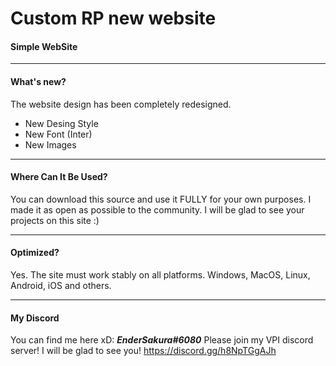 # Custom RP new website
#### Simple WebSite
---
####  What's new?
The website design has been completely redesigned.
- New Desing Style
- New Font (Inter)
- New Images
---
#### Where Can It Be Used?
You can download this source and use it FULLY for your own purposes. I made it as open as possible to the community. I will be glad to see your projects on this site :)

---
#### Optimized?
Yes. The site must work stably on all platforms.
Windows, MacOS, Linux, Android, iOS and others.

---
#### My Discord

You can find me here xD: ***EnderSakura#6080***
Please join my VPI discord server! I will be glad to see you!
https://discord.gg/h8NpTGgAJh
